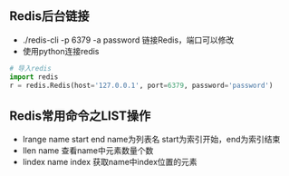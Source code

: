 ## Redis后台链接
- ./redis-cli -p 6379 -a password  链接Redis，端口可以修改
- 使用python连接redis
```python
# 导入redis
import redis
r = redis.Redis(host='127.0.0.1', port=6379, password='password')
```

## Redis常用命令之LIST操作
- lrange name start end  name为列表名 start为索引开始，end为索引结束
- llen name 查看name中元素数量个数
- lindex name index 获取name中index位置的元素